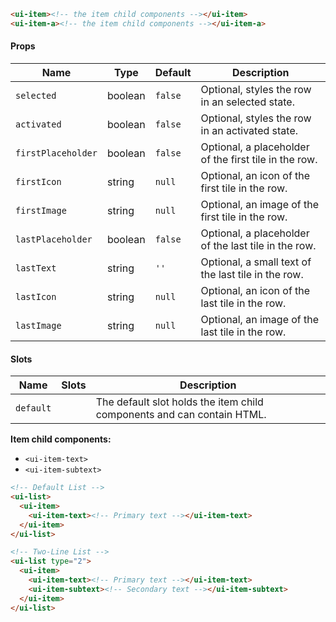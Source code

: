 ```html
<ui-item><!-- the item child components --></ui-item>
<ui-item-a><!-- the item child components --></ui-item-a>
```

#### Props

| Name               | Type    | Default | Description                                           |
| ------------------ | ------- | ------- | ----------------------------------------------------- |
| `selected`         | boolean | `false` | Optional, styles the row in an selected state.        |
| `activated`        | boolean | `false` | Optional, styles the row in an activated state.       |
| `firstPlaceholder` | boolean | `false` | Optional, a placeholder of the first tile in the row. |
| `firstIcon`        | string  | `null`  | Optional, an icon of the first tile in the row.       |
| `firstImage`       | string  | `null`  | Optional, an image of the first tile in the row.      |
| `lastPlaceholder`  | boolean | `false` | Optional, a placeholder of the last tile in the row.  |
| `lastText`         | string  | `''`    | Optional, a small text of the last tile in the row.   |
| `lastIcon`         | string  | `null`  | Optional, an icon of the last tile in the row.        |
| `lastImage`        | string  | `null`  | Optional, an image of the last tile in the row.       |

#### Slots

| Name      | Slots | Description                                                            |
| --------- | ----- | ---------------------------------------------------------------------- |
| `default` |       | The default slot holds the item child components and can contain HTML. |

**Item child components:**

- `<ui-item-text>`
- `<ui-item-subtext>`

```html
<!-- Default List -->
<ui-list>
  <ui-item>
    <ui-item-text><!-- Primary text --></ui-item-text>
  </ui-item>
</ui-list>

<!-- Two-Line List -->
<ui-list type="2">
  <ui-item>
    <ui-item-text><!-- Primary text --></ui-item-text>
    <ui-item-subtext><!-- Secondary text --></ui-item-subtext>
  </ui-item>
</ui-list>
```
